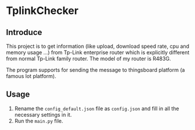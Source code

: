 # TplinkChecker

## Introduce
This project is to get information (like upload, download speed rate, cpu and memory usage ...) from Tp-Link enterprise router which is explicitly different from normal Tp-Link family router. The model of my router is R483G.

The program supports for sending the message to thingsboard platform (a famous lot platform).

## Usage
1. Rename the ```config_default.json``` file as ```config.json``` and fill in all the necessary settings in it.
2. Run the ```main.py``` file.